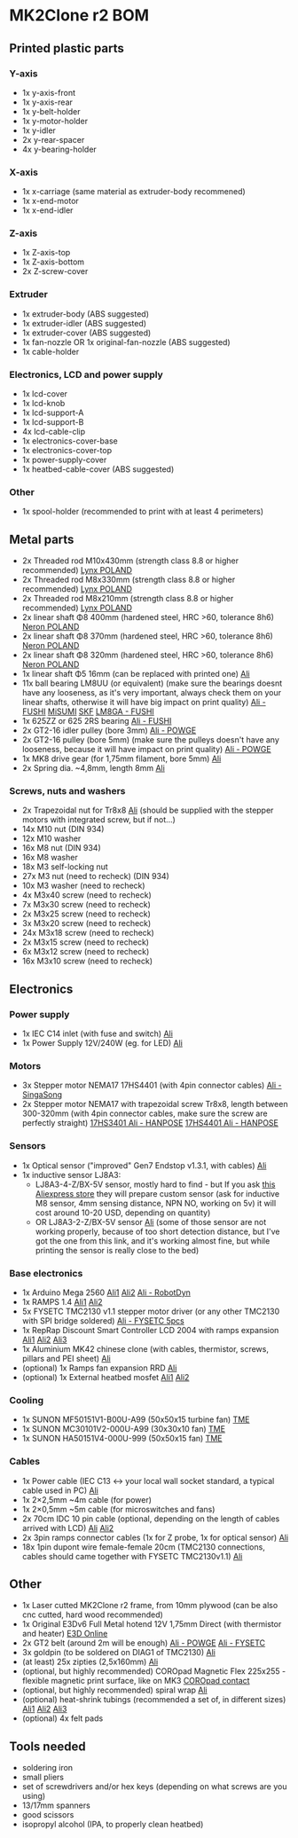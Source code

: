 # MK2Clone r2 BOM

## Printed plastic parts
### Y-axis
- 1x y-axis-front
- 1x y-axis-rear
- 1x y-belt-holder
- 1x y-motor-holder 
- 1x y-idler
- 2x y-rear-spacer
- 4x y-bearing-holder

### X-axis
- 1x x-carriage (same material as extruder-body recommened)
- 1x x-end-motor
- 1x x-end-idler

### Z-axis
- 1x Z-axis-top
- 1x Z-axis-bottom
- 2x Z-screw-cover

### Extruder
- 1x extruder-body (ABS suggested)
- 1x extruder-idler (ABS suggested)
- 1x extruder-cover (ABS suggested)
- 1x fan-nozzle OR 1x original-fan-nozzle (ABS suggested)
- 1x cable-holder

### Electronics, LCD and power supply
- 1x lcd-cover
- 1x lcd-knob
- 1x lcd-support-A
- 1x lcd-support-B
- 4x lcd-cable-clip
- 1x electronics-cover-base
- 1x electronics-cover-top
- 1x power-supply-cover
- 1x heatbed-cable-cover (ABS suggested)

### Other
- 1x spool-holder (recommended to print with at least 4 perimeters)

## Metal parts
- 2x Threaded rod M10x430mm (strength class 8.8 or higher recommended) [Lynx POLAND](http://www.lynxsc.pl/sklep/ocynk_galwaniczny/pret_gwintowany_kl_88_10x1000_ocynkowany)
- 2x Threaded rod M8x330mm (strength class 8.8 or higher recommended) [Lynx POLAND](http://www.lynxsc.pl/sklep/ocynk_galwaniczny/pret_gwintowany_kl_88_8x1000_ocynkowany)
- 2x Threaded rod M8x210mm (strength class 8.8 or higher recommended) [Lynx POLAND](http://www.lynxsc.pl/sklep/ocynk_galwaniczny/pret_gwintowany_kl_88_8x1000_ocynkowany)
- 2x linear shaft Φ8 400mm (hardened steel, HRC >60, tolerance 8h6) [Neron POLAND](https://www.sklep.neronpila.pl/pl/p/Walek-liniowy-fi-8-mm-L1000-mm-prowadnica/26642)
- 2x linear shaft Φ8 370mm (hardened steel, HRC >60, tolerance 8h6) [Neron POLAND](https://www.sklep.neronpila.pl/pl/p/Walek-liniowy-fi-8-mm-L1000-mm-prowadnica/26642)
- 2x linear shaft Φ8 320mm (hardened steel, HRC >60, tolerance 8h6) [Neron POLAND](https://www.sklep.neronpila.pl/pl/p/Walek-liniowy-fi-8-mm-L1000-mm-prowadnica/26642)
- 1x linear shaft Φ5 16mm (can be replaced with printed one) [Ali](https://www.aliexpress.com/item/10pcs-M5-M5-16-5x16-304-Stainless-Steel-Fasten-Cylinder-Solid-Pins-Fixed-Parallel-Dowel-Pin/32702746919.html)
- 11x ball bearing LM8UU (or equivalent) (make sure the bearings doesnt have any looseness, as it's very important, always check them on your linear shafts, otherwise it will have big impact on print quality) [Ali - FUSHI](https://www.aliexpress.com/item/LM-UU-Linear-Motion-Bearings-4-Pcs-LM4UU-LM6UU-LM8UU-LM10UU-LM12UU-LM13UU-LM16UU-LM20UU-LM25UU/32843518364.html) [MiSUMI](https://us.misumi-ec.com/vona2/detail/110300026540/?ProductCode=LMU-N8) [SKF](https://www.123bearing.com/bearing-LBBR8-2LS-HV6-SKF.php) [LM8GA - FUSHI](https://www.aliexpress.com/item/LM08GA-Linear-Ball-Bearings-8x15x24mm-1-PC-CNC-Metal-Steel-Retainer-Linear-Bushing-LM08UU-Shaft-8MM/32826226417.html)
- 1x 625ZZ or 625 2RS bearing [Ali - FUSHI](https://www.aliexpress.com/store/product/625RS-Bearing-ABEC-5-10PCS-5-16-5-mm-Miniature-Sealed-625-2RS-Ball-Bearings-625/511615_32802288535.html)
- 2x GT2-16 idler pulley (bore 3mm) [Ali - POWGE](https://www.aliexpress.com/item/POWGE-2GT-16-Teeth-synchronous-Idler-Pulley-Bore-3mm-with-Bearing-for-Width-6MM-GT2-Timing/32796878074.html)
- 2x GT2-16 pulley (bore 5mm) (make sure the pulleys doesn't have any looseness, because it will have impact on print quality) [Ali - POWGE](https://www.aliexpress.com/item/Freeshipping-40pcs-16teeth-GT2-Timing-Pulley-Bore-5mm-fit-for-width-6mm-of-2GT-Timing/1744808992.html)
- 1x MK8 drive gear (for 1,75mm filament, bore 5mm) [Ali](https://www.aliexpress.com/item/XCR3D-3D-Printer-Extruder-accessories-MK8-Drive-Gear-Pulley-Reprap-1-75-Filament-Extrusion-wheel-Wire/32843999878.html)
- 2x Spring dia. ~4,8mm, length 8mm [Ali](https://www.aliexpress.com/item/10pcs-3D-Printer-Platform-Supporting-Spring-Diameter-4-8mm-Length-8mm-Inelastic-State-FZ0631/32434037145.html)

### Screws, nuts and washers
- 2x Trapezoidal nut for Tr8x8 [Ali](https://www.aliexpress.com/item/5pcs-lot-T8-Trapezoidal-Nuts-Copper-8mm-Part-Screws-For-Stepper-Motor-Lead-Screw-Brass-3D/32814905225.html) (should be supplied with the stepper motors with integrated screw, but if not...)
- 14x M10 nut (DIN 934)
- 12x M10 washer
- 16x M8 nut (DIN 934)
- 16x M8 washer
- 18x M3 self-locking nut
- 27x M3 nut (need to recheck) (DIN 934)
- 10x M3 washer (need to recheck)
- 4x M3x40 screw (need to recheck)
- 7x M3x30 screw (need to recheck)
- 2x M3x25 screw (need to recheck)
- 3x M3x20 screw (need to recheck)
- 24x M3x18 screw (need to recheck)
- 2x M3x15 screw (need to recheck)
- 6x M3x12 screw (need to recheck)
- 16x M3x10 screw (need to recheck)

## Electronics

### Power supply
- 1x IEC C14 inlet (with fuse and switch) [Ali](https://www.aliexpress.com/item/with-10A-fuse-Red-Rocker-Switch-Fused-IEC-320-C14-Inlet-Power-Socket-Fuse-Switch-Connector/32798405330.html)
- 1x Power Supply 12V/240W (eg. for LED) [Ali](https://www.aliexpress.com/item/Anet-240W-Switch-Power-Supply-Driver-Led-Light-Display-Dual-input-Centralized-Monitoring-for-3D-Printer/32779521169.html)

### Motors
- 3x Stepper motor NEMA17 17HS4401 (with 4pin connector cables) [Ali - SingaSong](https://www.aliexpress.com/store/product/3pcs-CE-certification-lead-Nema17-Stepper-Motor-42-motor-Nema-17-motor-42BYGH-1-7A-17HS4401/432672_32678690816.html)
- 2x Stepper motor NEMA17 with trapezoidal screw Tr8x8, length between 300-320mm (with 4pin connector cables, make sure the screw are perfectly straight) [17HS3401 Ali - HANPOSE](https://www.aliexpress.com/item/Free-shipping-Nema17-17HS3401s-300mm-T8-8-Screw-Rod-Linear-Stepping-42-Motor-Z-Motor-with/32843544160.html) [17HS4401 Ali - HANPOSE](https://www.aliexpress.com/item/Free-shipping-2pcs-3D-printer-Nema17-17HS4401-T8-8-L300MM-Screw-Rod-Linear-Stepping-Motor-Z/32800493896.html) 

### Sensors
- 1x Optical sensor ("improved" Gen7 Endstop v1.3.1, with cables) [Ali](https://www.aliexpress.com/item/Free-Shipping-6Pcs-Optical-Endstop-Light-Control-Limit-Optical-Switch-for-3D-Printers-RAMPS-1-4/32245549123.html)
- 1x inductive sensor LJ8A3:
	- LJ8A3-4-Z/BX-5V sensor, mostly hard to find - but If you ask [this Aliexpress store](https://www.aliexpress.com/item/Remote-inductive-proximity-switch-LJ8A3-4-Z-BX-sensor-NPN-three-wire-normally-open/32758314079.html) they will prepare custom sensor (ask for inductive M8 sensor, 4mm sensing distance, NPN NO, working on 5v) it will cost around 10-20 USD, depending on quantity)
	- OR LJ8A3-2-Z/BX-5V sensor [Ali](https://www.aliexpress.com/item/M8-2mm-sensing-DC-5V-NPN-NO-LJ8A3-2-Z-BX-5V-cylinder-inductive-proximity-sensor/32798621306.html) (some of those sensor are not working properly, because of too short detection distance, but I've got the one from this link, and it's working almost fine, but while printing the sensor is really close to the bed)
  

### Base electronics
- 1x Arduino Mega 2560 [Ali1](https://www.aliexpress.com/item/Free-Shipping-MEGA2560-R3-MEGA2560-REV3-ATMEGA2560-16AU-Board-USB-Cable-compatible-We-are-the-manufacturer/32513419382.html) [Ali2](https://www.aliexpress.com/item/2014-the-last-new-MEGA-2560-R3-development-board-FOR-arduino-an-improved-version/32247818078.html) [Ali - RobotDyn](https://www.aliexpress.com/item/Mega-2560-R3-CH340G-ATmega2560-16AU-MicroUSB-Compatible-for-Arduino-Mega-2560-With-Bootloader/32517341214.html)
- 1x RAMPS 1.4 [Ali1](https://www.aliexpress.com/item/Free-shipping-RAMPS-1-4-3D-printer-control-panel-printer-Control-Reprap-MendelPrusa/32245490809.html) [Ali2](https://www.aliexpress.com/item/RAMPS-1-4-3D-printer-control-panel-printer-Control-Reprap-MendelPrusa/1999621647.html)
- 5x FYSETC TMC2130 v1.1 stepper motor driver (or any other TMC2130 with SPI bridge soldered) [Ali - FYSETC 5pcs](https://www.aliexpress.com/item/5PCS-TMC2130-v1-1-TMC2130-New-Stepper-Motor-StepStick-Mute-Driver-Silent-Excellent-Stability-Protection-With/32851428237.html)
- 1x RepRap Discount Smart Controller LCD 2004 with ramps expansion [Ali1](https://www.aliexpress.com/item/3D-Printer-Kit-Reprap-Smart-Parts-Controller-Display-Reprap-Ramps-1-4-2004-LCD-LCD/32822928587.html) [Ali2](https://www.aliexpress.com/item/1-Pcs-LCD-Display-3D-Printer-Reprap-Smart-Controller-Reprap-Ramps-1-4-2004-LCD-Control/32814415276.html) [Ali3](https://www.aliexpress.com/item/Brand-New-Top-Quality-LCD-2004-Smart-Display-Controller-For-RAMPS-1-4-RepRap-3D-Printer/32785089586.html)
- 1x Aluminium MK42 chinese clone (with cables, thermistor, screws, pillars and PEI sheet) [Ali](https://www.aliexpress.com/item/Reprap-Prusa-i3-MK2-MK2S-3d-printer-heated-bed-with-PEI-tape-aluminum-alloy-clone-compatible/32843210618.html)
- (optional) 1x Ramps fan expansion RRD [Ali](https://www.aliexpress.com/item/1pc-Max-20V-3D-Printer-Reprap-RAMPS-1-4-RRD-Fan-Extender-Expansion-Modul-For-3D/32850915921.html)
- (optional) 1x External heatbed mosfet [Ali1](https://www.aliexpress.com/item/CHANGTA-3D-Printer-Heated-Bed-Power-Module-High-Current-210A-MOSFET-Upgrade-RAMPS-1-4/32846759884.html) [Ali2](https://www.aliexpress.com/item/New-3D-Printer-Heated-Bed-Power-Module-High-Current-210A-MOSFET-upgrade-RAMPS-1-4-QJY99/32816088280.html)

### Cooling
- 1x SUNON MF50151V1-B00U-A99 (50x50x15 turbine fan) [TME](https://www.tme.eu/en/details/mf50151v1-a99/dc12v-fans/sunon/mf50151v1-b00u-a99/)
- 1x SUNON MC30101V2-000U-A99 (30x30x10 fan) [TME](https://www.tme.eu/en/details/mc30101v2-a99/dc12v-fans/sunon/mc30101v2-000u-a99/)
- 1x SUNON HA50151V4-000U-999 (50x50x15 fan) [TME](https://www.tme.eu/en/details/ha50151v4/dc12v-fans/sunon/ha50151v4-000u-999/)

### Cables
- 1x Power cable (IEC C13 <-> your local wall socket standard, a typical cable used in PC) [Ali](https://www.aliexpress.com/item/2-Prong-EU-Plug-AC-Power-Cord-Cable-1-2m-4FT-For-PC-Desktop-Monitor-Computer/32672339870.html)
- 1x 2×2,5mm ~4m cable (for power)
- 1x 2×0,5mm ~5m cable (for microswitches and fans)
- 2x 70cm IDC 10 pin cable (optional, depending on the length of cables arrived with LCD) [Ali](https://www.aliexpress.com/item/70CM-10-Pin-USB-ASP-ISP-JTAG-AVR-wire-10P-IDC-Flat-Ribbon-DATA-Cable-2/32278702964.html) [Ali2](https://www.aliexpress.com/item/70CM-10-Pin-USB-ASP-ISP-JTAG-AVR-wire-10P-IDC-Flat-Ribbon-DATA-Cable-2/32278702964.html)
- 2x 3pin ramps connector cables (1x for Z probe, 1x for optical sensor) [Ali](https://www.aliexpress.com/item/1lot-14PCS-Complete-Wiring-Cables-For-3D-Printer-Reprap-RAMPS-1-4-Endstops-Thermistors-Motor-littlebits/32353023542.html)
- 18x 1pin dupont wire female-female 20cm (TMC2130 connections, cables should came together with FYSETC TMC2130v1.1) [Ali](https://www.aliexpress.com/item/120pcs-Dupont-Wire-Male-to-Male-Male-to-Female-Female-to-Female-Jumper-Cable/32597266795.html)

## Other
- 1x Laser cutted MK2Clone r2 frame, from 10mm plywood (can be also cnc cutted, hard wood recommended)
- 1x Original E3Dv6 Full Metal hotend 12V 1,75mm Direct (with thermistor and heater) [E3D Online](https://e3d-online.com/v6)
- 2x GT2 belt (around 2m will be enough) [Ali - POWGE](https://www.aliexpress.com/item/POWGE-GT2-Synchronous-belt-width-6mm-Small-Backlash-2GT-6mm-Timing-belt-pulley-Linear-Motion-for/1740194984.html) [Ali - FYSETC](https://www.aliexpress.com/item/5m-lot-GT2-6mm-open-timing-belt-width-6mm-GT2-belt-Rubbr-Fiberglass-cut-to-length/32811832945.html)
- 3x goldpin (to be soldered on DIAG1 of TMC2130) [Ali](https://www.aliexpress.com/item/20pcs-Single-Pin-Header-Gold-plated-Connectors-Gold-Plating-1x40-Row-2-54-Breakable-40-Pins/32687007496.html)
- (at least) 25x zipties (2,5x160mm) [Ali](https://www.aliexpress.com/store/product/1000Pcs-pack-3-160mm-High-Quality-width-2-5mm-Black-Color-National-Standard-Self-locking-Plastic/2961243_32804581698.html)
- (optional, but highly recommended) COROpad Magnetic Flex 225x255 - flexible magnetic print surface, like on MK3 [COROpad contact](https://www.corotechnology.com/english/contact/)
- (optional, but highly recommended) spiral wrap [Ali](https://www.aliexpress.com/item/New-Spiral-Cable-Wire-Wrap-Tube-Diameter-8mm-12-Meter-Part-PE-Manage-Cord-White-Black/32799682873.html)
- (optional) heat-shrink tubings (recommended a set of, in different sizes) [Ali1](https://www.aliexpress.com/store/product/Black-Color-150PCS-Polyolefin-2-1-Halogen-Free-Heat-Shrink-Tubing-Tube-Assortment-Sleeving-Wrap-Tubes/2961243_32811844132.html) [Ali2](https://www.aliexpress.com/item/127pcs-2-1-7-Sizes-Assortment-Polyolefin-Halogen-Free-Heat-Shrink-Tubing-Tube-Sleeving-Wire-Cable/32767906643.html) [Ali3](https://www.aliexpress.com/item/328Pcs-pack-Polyolefin-Assorted-Heat-Shrink-Tubing-Insulation-Shrinkable-Tube-Wrap-Wire-Cable/32824714170.html)
- (optional) 4x felt pads

## Tools needed
- soldering iron
- small pliers
- set of screwdrivers and/or hex keys (depending on what screws are you using)
- 13/17mm spanners
- good scissors
- isopropyl alcohol (IPA, to properly clean heatbed)
